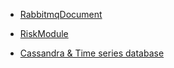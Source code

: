 
- [RabbitmqDocument](https://github.com/yellow013/shares/blob/master/RabbitmqDocument.md)

- [RiskModule](https://github.com/yellow013/shares/blob/master/RiskModule.md)

- [Cassandra & Time series database](https://github.com/yellow013/learn-note/blob/master/Cassandra%26Time_series_database.md)
